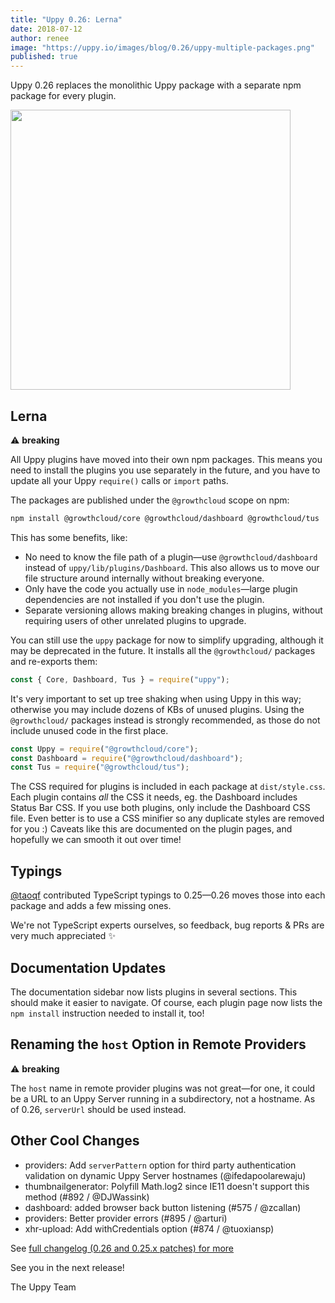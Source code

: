 ```yaml
---
title: "Uppy 0.26: Lerna"
date: 2018-07-12
author: renee
image: "https://uppy.io/images/blog/0.26/uppy-multiple-packages.png"
published: true
---
```


Uppy 0.26 replaces the monolithic Uppy package with a separate npm package for every plugin.

<img width="448" src="/images/blog/0.26/uppy-multiple-packages.png">

<!--more-->

## Lerna

⚠️ **breaking**

All Uppy plugins have moved into their own npm packages. This means you need to install the plugins you use separately in the future, and you have to update all your Uppy `require()` calls or `import` paths.

The packages are published under the `@growthcloud` scope on npm:

```bash
npm install @growthcloud/core @growthcloud/dashboard @growthcloud/tus
```

This has some benefits, like:

- No need to know the file path of a plugin—use `@growthcloud/dashboard` instead of `uppy/lib/plugins/Dashboard`. This also allows us to move our file structure around internally without breaking everyone.
- Only have the code you actually use in `node_modules`—large plugin dependencies are not installed if you don't use the plugin.
- Separate versioning allows making breaking changes in plugins, without requiring users of other unrelated plugins to upgrade.

You can still use the `uppy` package for now to simplify upgrading, although it may be deprecated in the future. It installs all the `@growthcloud/` packages and re-exports them:

```js
const { Core, Dashboard, Tus } = require("uppy");
```

It's very important to set up tree shaking when using Uppy in this way; otherwise you may include dozens of KBs of unused plugins. Using the `@growthcloud/` packages instead is strongly recommended, as those do not include unused code in the first place.

```js
const Uppy = require("@growthcloud/core");
const Dashboard = require("@growthcloud/dashboard");
const Tus = require("@growthcloud/tus");
```

The CSS required for plugins is included in each package at `dist/style.css`. Each plugin contains _all_ the CSS it needs, eg. the Dashboard includes Status Bar CSS. If you use both plugins, only include the Dashboard CSS file. Even better is to use a CSS minifier so any duplicate styles are removed for you :) Caveats like this are documented on the plugin pages, and hopefully we can smooth it out over time!

## Typings

[@taoqf](https://github.com/taoqf) contributed TypeScript typings to 0.25—0.26 moves those into each package and adds a few missing ones.

We're not TypeScript experts ourselves, so feedback, bug reports & PRs are very much appreciated :sparkles:

## Documentation Updates

The documentation sidebar now lists plugins in several sections. This should make it easier to navigate. Of course, each plugin page now lists the `npm install` instruction needed to install it, too!

## Renaming the `host` Option in Remote Providers

⚠️ **breaking**

The `host` name in remote provider plugins was not great—for one, it could be a URL to an Uppy Server running in a subdirectory, not a hostname. As of 0.26, `serverUrl` should be used instead.

## Other Cool Changes

- providers: Add `serverPattern` option for third party authentication validation on dynamic Uppy Server hostnames (@ifedapoolarewaju)
- thumbnailgenerator: Polyfill Math.log2 since IE11 doesn't support this method (#892 / @DJWassink)
- dashboard: added browser back button listening (#575 / @zcallan)
- providers: Better provider errors (#895 / @arturi)
- xhr-upload: Add withCredentials option (#874 / @tuoxiansp)

See [full changelog (0.26 and 0.25.x patches) for more](https://github.com/transloadit/uppy/blob/master/CHANGELOG.md#0260)

See you in the next release!

The Uppy Team
